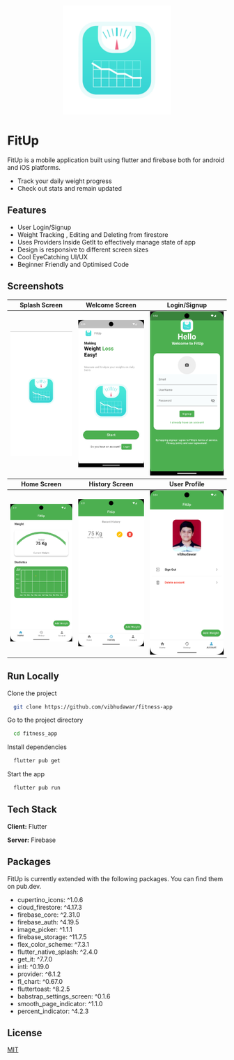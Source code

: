 <p align="center">
  <img src="gitimages/logo.png" width="250">
</p>

# FitUp

FitUp is a mobile application built using flutter and firebase both for android and iOS platforms.

- Track your daily weight progress
- Check out stats and remain updated

## Features

- User Login/Signup
- Weight Tracking , Editing and Deleting from firestore
- Uses Providers Inside GetIt to effectively manage state of app
- Design is responsive to different screen sizes
- Cool EyeCatching UI/UX
- Beginner Friendly and Optimised Code

## Screenshots

<table>
<thead>
  <tr>
    <th>Splash Screen</th>
    <th>Welcome Screen</th>
    <th>Login/Signup</th>
  </tr>
</thead>
<tbody>
  <tr>
    <td><img width="300" src="gitimages/splash_screen.png"></td>
    <td><img width="300" src="gitimages/welcome_screen.png"></td>
   <td><img width="300" src="gitimages/login_screen.png"></td>
    
    
  </tr>
</tbody>
 <thead>
  <tr>
    <th>Home Screen</th>
    <th>History Screen</th>
    <th>User Profile</th>
  </tr>
</thead>
 <tbody>
  <tr>
   <td><img width="300" src="gitimages/home_screen.png"></td>
     <td><img width="300" src="gitimages/history_screen.png"></td>
    <td><img width="300" src="gitimages/account_screen.png"></td>
  </tr>
</tbody>
</table>

## Run Locally

Clone the project

```bash
  git clone https://github.com/vibhudawar/fitness-app
```

Go to the project directory

```bash
  cd fitness_app
```

Install dependencies

```bash
  flutter pub get
```

Start the app

```bash
  flutter pub run
```

## Tech Stack

**Client:** Flutter

**Server:** Firebase

## Packages

FitUp is currently extended with the following packages. You can find them on pub.dev.

- cupertino_icons: ^1.0.6
- cloud_firestore: ^4.17.3
- firebase_core: ^2.31.0
- firebase_auth: ^4.19.5
- image_picker: ^1.1.1
- firebase_storage: ^11.7.5
- flex_color_scheme: ^7.3.1
- flutter_native_splash: ^2.4.0
- get_it: ^7.7.0
- intl: ^0.19.0
- provider: ^6.1.2
- fl_chart: ^0.67.0
- fluttertoast: ^8.2.5
- babstrap_settings_screen: ^0.1.6
- smooth_page_indicator: ^1.1.0
- percent_indicator: ^4.2.3

## License

[MIT](https://choosealicense.com/licenses/mit/)

